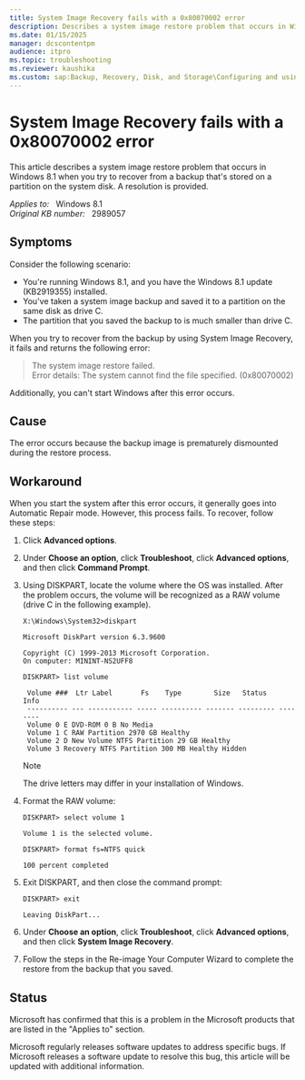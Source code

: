 ```yaml
---
title: System Image Recovery fails with a 0x80070002 error
description: Describes a system image restore problem that occurs in Windows 8.1 when you try to recover from a backup that's stored on a partition on the system disk. A resolution is provided.
ms.date: 01/15/2025
manager: dcscontentpm
audience: itpro
ms.topic: troubleshooting
ms.reviewer: kaushika
ms.custom: sap:Backup, Recovery, Disk, and Storage\Configuring and using Windows Backup or other recovery, csstroubleshoot
---
```

# System Image Recovery fails with a 0x80070002 error

This article describes a system image restore problem that occurs in Windows 8.1 when you try to recover from a backup that's stored on a partition on the system disk. A resolution is provided.

_Applies to:_ &nbsp; Windows 8.1  
_Original KB number:_ &nbsp; 2989057

## Symptoms

Consider the following scenario:

- You're running Windows 8.1, and you have the Windows 8.1 update (KB2919355) installed.
- You've taken a system image backup and saved it to a partition on the same disk as drive C.
- The partition that you saved the backup to is much smaller than drive C.

When you try to recover from the backup by using System Image Recovery, it fails and returns the following error:

> The system image restore failed.  
Error details: The system cannot find the file specified. (0x80070002)

Additionally, you can't start Windows after this error occurs.

## Cause

The error occurs because the backup image is prematurely dismounted during the restore process.

## Workaround

When you start the system after this error occurs, it generally goes into Automatic Repair mode. However, this process fails. To recover, follow these steps:

1. Click **Advanced options**.
2. Under **Choose an option**, click **Troubleshoot**, click **Advanced options**, and then click **Command Prompt**.
3. Using DISKPART, locate the volume where the OS was installed. After the problem occurs, the volume will be recognized as a RAW volume (drive C in the following example).

    ```console
    X:\Windows\System32>diskpart

    Microsoft DiskPart version 6.3.9600

    Copyright (C) 1999-2013 Microsoft Corporation.
    On computer: MININT-NS2UFF8

    DISKPART> list volume

     Volume ###  Ltr Label       Fs    Type        Size   Status    Info
     ---------- --- ----------- ----- ---------- ------- --------- --------
     Volume 0 E DVD-ROM 0 B No Media
     Volume 1 C RAW Partition 2970 GB Healthy
     Volume 2 D New Volume NTFS Partition 29 GB Healthy
     Volume 3 Recovery NTFS Partition 300 MB Healthy Hidden

    ```

    > [!NOTE]
    > The drive letters may differ in your installation of Windows.

4. Format the RAW volume:

    ```console
    DISKPART> select volume 1

    Volume 1 is the selected volume.

    DISKPART> format fs=NTFS quick

    100 percent completed
    ```

5. Exit DISKPART, and then close the command prompt:

    ```console
    DISKPART> exit

    Leaving DiskPart...
    ```

6. Under **Choose an option**, click **Troubleshoot**, click **Advanced options**, and then click **System Image Recovery**.
7. Follow the steps in the Re-image Your Computer Wizard to complete the restore from the backup that you saved.

## Status

Microsoft has confirmed that this is a problem in the Microsoft products that are listed in the "Applies to" section.

Microsoft regularly releases software updates to address specific bugs. If Microsoft releases a software update to resolve this bug, this article will be updated with additional information.
